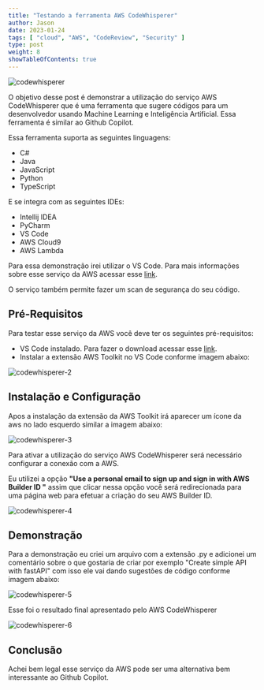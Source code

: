 ```yaml
---
title: "Testando a ferramenta AWS CodeWhisperer"
author: Jason
date: 2023-01-24
tags: [ "cloud", "AWS", "CodeReview", "Security" ]
type: post
weight: 8
showTableOfContents: true
---
```


![codewhisperer](https://jjasonhenrique.github.io/blog/images/codewhisperer.jpg)

O objetivo desse post é demonstrar a utilização do serviço AWS
CodeWhisperer que é uma ferramenta que sugere códigos para um
desenvolvedor usando Machine Learning e Inteligência Artificial. Essa
ferramenta é similar ao Github Copilot.

Essa ferramenta suporta as seguintes linguagens:

-   C#
-   Java
-   JavaScript
-   Python
-   TypeScript

E se integra com as seguintes IDEs:

-   Intellij IDEA
-   PyCharm
-   VS Code
-   AWS Cloud9
-   AWS Lambda

Para essa demonstração irei utilizar o VS Code. Para mais informações
sobre esse serviço da AWS acessar esse
[link](https://aws.amazon.com/pt/codewhisperer/).

O serviço também permite fazer um scan de segurança do seu código.

## Pré-Requisitos 

Para testar esse serviço da AWS você deve ter os seguintes
pré-requisitos:

-   VS Code instalado. Para fazer o download acessar esse
    [link](https://code.visualstudio.com/download).
-   Instalar a extensão AWS Toolkit no VS Code conforme imagem abaixo:

![codewhisperer-2](https://jjasonhenrique.github.io/blog/images/codewhisperer-2.jpg)

## Instalação e Configuração 

Apos a instalação da extensão da AWS Toolkit irá aparecer um ícone da
aws no lado esquerdo similar a imagem abaixo:

![codewhisperer-3](https://jjasonhenrique.github.io/blog/images/codewhisperer-3.jpg)

Para ativar a utilização do serviço AWS CodeWhisperer será necessário
configurar a conexão com a AWS.

Eu utilizei a opção **"Use a personal email to sign up and sign in with
AWS Builder ID "** assim que clicar nessa opção você será redirecionada
para uma página web para efetuar a criação do seu AWS Builder ID.

![codewhisperer-4](https://jjasonhenrique.github.io/blog/images/codewhisperer-4.jpg)

## Demonstração 

Para a demonstração eu criei um arquivo com a extensão .py e adicionei
um comentário sobre o que gostaria de criar por exemplo "Create simple
API with fastAPI" com isso ele vai dando sugestões de código conforme
imagem abaixo:

![codewhisperer-5](https://jjasonhenrique.github.io/blog/images/codewhisperer-5.jpg)

Esse foi o resultado final apresentado pelo AWS CodeWhisperer

![codewhisperer-6](https://jjasonhenrique.github.io/blog/images/codewhisperer-6.jpg)

## Conclusão 

Achei bem legal esse serviço da AWS pode ser uma alternativa bem
interessante ao Github Copilot.